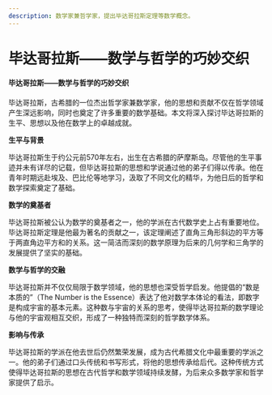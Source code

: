 ```yaml
---
description: 数学家兼哲学家，提出毕达哥拉斯定理等数学概念。
---
```


# 毕达哥拉斯——数学与哲学的巧妙交织

#### 毕达哥拉斯——数学与哲学的巧妙交织

毕达哥拉斯，古希腊的一位杰出哲学家兼数学家，他的思想和贡献不仅在哲学领域产生深远影响，同时也奠定了许多重要的数学基础。本文将深入探讨毕达哥拉斯的生平、思想以及他在数学上的卓越成就。

**生平与背景**

毕达哥拉斯生于约公元前570年左右，出生在古希腊的萨摩斯岛。尽管他的生平事迹并未有详尽的记载，但毕达哥拉斯的思想和学说通过他的弟子们得以传承。他在青年时期远赴埃及、巴比伦等地学习，汲取了不同文化的精华，为他日后的哲学和数学探索奠定了基础。

**数学的奠基者**

毕达哥拉斯被公认为数学的奠基者之一，他的学派在古代数学史上占有重要地位。毕达哥拉斯定理是他最为著名的贡献之一，该定理阐述了直角三角形斜边的平方等于两直角边平方和的关系。这一简洁而深刻的数学原理为后来的几何学和三角学的发展提供了坚实的基础。

**数学与哲学的交融**

毕达哥拉斯并不仅仅局限于数学领域，他的思想也深受哲学启发。他提倡的“数是本质的”（The Number is the Essence）表达了他对数学本体论的看法，即数字是构成宇宙的基本元素。这种数与宇宙的关系的思考，使得毕达哥拉斯的数学理论与他的宇宙观相互交织，形成了一种独特而深刻的哲学数学体系。

**影响与传承**

毕达哥拉斯的学派在他去世后仍然繁荣发展，成为古代希腊文化中最重要的学派之一。他的弟子们通过口头传统和书写形式，将他的思想传承给后代。这种传统方式使得毕达哥拉斯的思想在古代哲学和数学领域持续发酵，为后来众多数学家和哲学家提供了启示。
